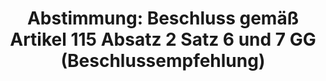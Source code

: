---
abstimmung:
  abstimmung: 1
  bundestagssitzung: 154
  legislaturperiode: 19
categories:
- Todo
data:
- title: Abstimmungsergebnis 20200325_1-data.pdf
  url: /res/2021-btw/abstimmungsergebnisse/20200325_1-data.pdf
- title: Abstimmungsergebnis 20200325_1_xls-data.xlsx
  url: /res/2021-btw/abstimmungsergebnisse/20200325_1_xls-data.xlsx
- title: Abstimmungsergebnis 20200325_1_xls-data.csv
  url: /res/2021-btw/abstimmungsergebnisse/csv/20200325_1_xls-data.csv
ergebnis:
  afd:
    enthaltung: 54
    gesamt: 89
    ja: 2
    nein: 3
    nichtabgegeben: 30
    ungueltig: 0
  bü90/gr:
    enthaltung: 0
    gesamt: 67
    ja: 42
    nein: 0
    nichtabgegeben: 25
    ungueltig: 0
  cdu/csu:
    enthaltung: 0
    gesamt: 246
    ja: 193
    nein: 0
    nichtabgegeben: 53
    ungueltig: 0
  die linke.:
    enthaltung: 0
    gesamt: 69
    ja: 37
    nein: 0
    nichtabgegeben: 32
    ungueltig: 0
  fdp:
    enthaltung: 0
    gesamt: 80
    ja: 67
    nein: 0
    nichtabgegeben: 13
    ungueltig: 0
  file: 20200325_1_xls-data.xlsx
  fraktionslos:
    enthaltung: 1
    gesamt: 6
    ja: 0
    nein: 0
    nichtabgegeben: 5
    ungueltig: 0
  spd:
    enthaltung: 0
    gesamt: 152
    ja: 128
    nein: 0
    nichtabgegeben: 24
    ungueltig: 0
layout: abstimmung
links:
- title: Link zu bundestag.de
  url: https://www.bundestag.de/parlament/plenum/abstimmung/abstimmung?id=666
preview: 'Deutscher Bundestag


  154. Sitzung des Deutschen Bundestages

  am Mittwoch, 25. März 2020


  Endgültiges Ergebnis der Namentlichen Abstimmung Nr. 1


  Beschlussempfehlung des Haushaltsausschusses (8. Ausschuss) zu dem Antrag der

  Fraktionen der CDU/CSU und SPD

  Beschluss des Bundestages gemäß Artikel 115 Absatz 2 Satz 6 und 7 des Grundgesetzes

  Drs. 19/18108'
tags:
- Todo
title: 'Abstimmung: Beschluss gemäß Artikel 115 Absatz 2 Satz 6 und 7 GG (Beschlussempfehlung)'
---